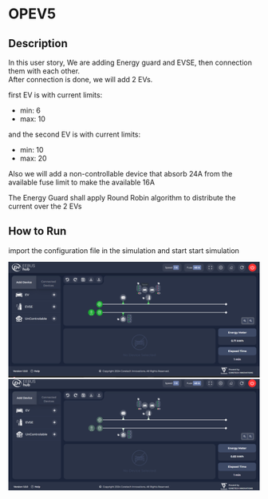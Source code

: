 # OPEV5

## Description

In this user story, We are adding Energy guard and EVSE, then connection them with each other.  
After connection is done, we will add 2 EVs.

first EV is with current limits:
- min: 6
- max: 10 

and the second EV is with current limits:
- min: 10
- max: 20

Also we will add a non-controllable device that absorb 24A from the available fuse limit to make the available 16A

The Energy Guard shall apply Round Robin algorithm to distribute the current over the 2 EVs

## How to Run

import the configuration file in the simulation and start start simulation

![alt text](<Screenshot 2024-09-12 122235.png>)
![alt text](<Screenshot 2024-09-12 122300.png>)
